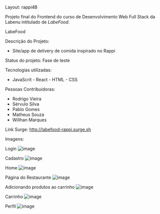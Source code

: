 Layout: rappi4B

Projeto final do Frontend do curso de Desenvolvimento Web Full Stack da Labenu intitulado de *LabeFood*.

LabeFood

Descrição do Projeto:
- Site/app de delivery de comida inspirado no Rappi

Status do projeto:
Fase de teste

Tecnologias utilizadas:
- JavaScrit - React - HTML - CSS

Pessoas Contribuidoras:
- Rodrigo Vieira 
- Sérvulo Silva
- Pablo Gomes 
- Matheus Souza
- Willhan Marques

Link Surge:
http://labefood-rappi.surge.sh

Imagens:

Login
![image](https://user-images.githubusercontent.com/99182794/169717831-102b4f14-0172-4c4c-98b9-e1f1c28f5bb4.png)

Cadastro
![image](https://user-images.githubusercontent.com/99182794/169717932-26193de3-ca35-4f1c-ab8d-970faccad209.png)

Home
![image](https://user-images.githubusercontent.com/99182794/169718097-532ce6a7-94af-45b5-b688-b3b43b77e8d1.png)

Página do Restaurante
![image](https://user-images.githubusercontent.com/99182794/169718130-615be444-63a8-498b-aaae-d068958442dd.png)

Adicionando produtos ao carrinho
![image](https://user-images.githubusercontent.com/99182794/169718152-ac881964-4c04-46a4-8398-667e310b02b7.png)

Carrinho
![image](https://user-images.githubusercontent.com/99182794/169718220-7e859d86-dba3-4254-8d23-c3929a0b8823.png)

Perfil
![image](https://user-images.githubusercontent.com/99182794/169718250-fa78486a-c773-4d3e-a078-069a5f53648e.png)


